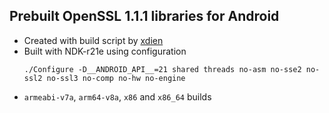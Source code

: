 ## Prebuilt OpenSSL 1.1.1 libraries for Android
- Created with build script by [xdien](https://github.com/xdien/build_openssl_android_clang)
- Built with NDK-r21e using configuration 
  ```
  ./Configure -D__ANDROID_API__=21 shared threads no-asm no-sse2 no-ssl2 no-ssl3 no-comp no-hw no-engine
  ```
- `armeabi-v7a`, `arm64-v8a`, `x86` and `x86_64` builds
